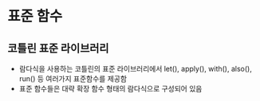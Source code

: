 # 표준 함수 

## 코틀린 표준 라이브러리 
 * 람다식을 사용하는 코틀린의 표준 라이브러리에서 let(), apply(), with(), also(), run() 등 여러가지 표준함수를 제공함
 * 표준 함수들은 대략 확장 함수 형태의 람다식으로 구성되어 있음
